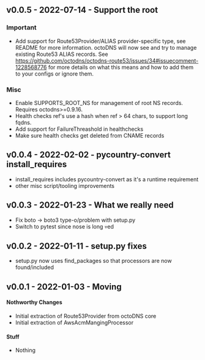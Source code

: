 ## v0.0.5 - 2022-07-14 - Support the root

### Important

* Add support for Route53Provider/ALIAS provider-specific type, see README for
  more information. octoDNS will now see and try to manage existing Route53
  ALIAS records. See https://github.com/octodns/octodns-route53/issues/34#issuecomment-1228568776
  for more details on what this means and how to add them to your configs or
  ignore them.

### Misc

* Enable SUPPORTS_ROOT_NS for management of root NS records. Requires
  octodns>=0.9.16.
* Health checks ref's use a hash when ref > 64 chars, to support long fqdns.
* Add support for FailureThreashold in healthchecks
* Make sure health checks get deleted from CNAME records

## v0.0.4 - 2022-02-02 - pycountry-convert install_requires

* install_requires includes pycountry-convert as it's a runtime requirement
* other misc script/tooling improvements

## v0.0.3 - 2022-01-23 - What we really need

* Fix boto -> boto3 type-o/problem with setup.py
* Switch to pytest since nose is long :skull:ed

## v0.0.2 - 2022-01-11 - setup.py fixes

* setup.py now uses find_packages so that processors are now found/included

## v0.0.1 - 2022-01-03 - Moving

#### Nothworthy Changes

* Initial extraction of Route53Provider from octoDNS core
* Initial extraction of AwsAcmMangingProcessor

#### Stuff

* Nothing
